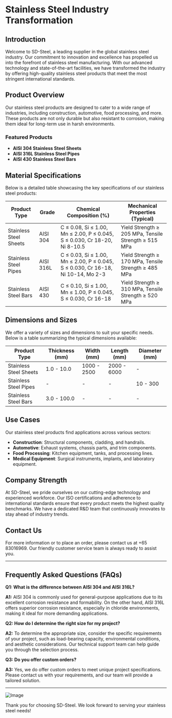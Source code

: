 # Stainless Steel Industry Transformation

## Introduction

Welcome to SD-Steel, a leading supplier in the global stainless steel industry. Our commitment to innovation and excellence has propelled us into the forefront of stainless steel manufacturing. With our advanced technology and state-of-the-art facilities, we have transformed the industry by offering high-quality stainless steel products that meet the most stringent international standards.

## Product Overview

Our stainless steel products are designed to cater to a wide range of industries, including construction, automotive, food processing, and more. These products are not only durable but also resistant to corrosion, making them ideal for long-term use in harsh environments.

### Featured Products

- **AISI 304 Stainless Steel Sheets**
- **AISI 316L Stainless Steel Pipes**
- **AISI 430 Stainless Steel Bars**

## Material Specifications

Below is a detailed table showcasing the key specifications of our stainless steel products:

| Product Type       | Grade        | Chemical Composition (%) | Mechanical Properties (Typical) |
|--------------------|--------------|--------------------------|----------------------------------|
| Stainless Steel Sheets | AISI 304 | C ≤ 0.08, Si ≤ 1.00, Mn ≤ 2.00, P ≤ 0.045, S ≤ 0.030, Cr 18-20, Ni 8-10.5 | Yield Strength ≥ 205 MPa, Tensile Strength ≥ 515 MPa |
| Stainless Steel Pipes  | AISI 316L | C ≤ 0.03, Si ≤ 1.00, Mn ≤ 2.00, P ≤ 0.045, S ≤ 0.030, Cr 16-18, Ni 10-14, Mo 2-3 | Yield Strength ≥ 170 MPa, Tensile Strength ≥ 485 MPa |
| Stainless Steel Bars   | AISI 430 | C ≤ 0.10, Si ≤ 1.00, Mn ≤ 1.00, P ≤ 0.045, S ≤ 0.030, Cr 16-18 | Yield Strength ≥ 310 MPa, Tensile Strength ≥ 520 MPa |

## Dimensions and Sizes

We offer a variety of sizes and dimensions to suit your specific needs. Below is a table summarizing the typical dimensions available:

| Product Type       | Thickness (mm) | Width (mm) | Length (mm) | Diameter (mm) |
|--------------------|----------------|------------|-------------|---------------|
| Stainless Steel Sheets | 1.0 - 10.0     | 1000 - 2500 | 2000 - 6000 | -             |
| Stainless Steel Pipes  | -              | -          | -           | 10 - 300      |
| Stainless Steel Bars   | 3.0 - 100.0    | -          | -           | -             |

## Use Cases

Our stainless steel products find applications across various sectors:

- **Construction**: Structural components, cladding, and handrails.
- **Automotive**: Exhaust systems, chassis parts, and trim components.
- **Food Processing**: Kitchen equipment, tanks, and processing lines.
- **Medical Equipment**: Surgical instruments, implants, and laboratory equipment.

## Company Strength

At SD-Steel, we pride ourselves on our cutting-edge technology and experienced workforce. Our ISO certifications and adherence to international standards ensure that every product meets the highest quality benchmarks. We have a dedicated R&D team that continuously innovates to stay ahead of industry trends.

## Contact Us

For more information or to place an order, please contact us at +65 83016969. Our friendly customer service team is always ready to assist you.

---

## Frequently Asked Questions (FAQs)

**Q1: What is the difference between AISI 304 and AISI 316L?**

**A1:** AISI 304 is commonly used for general-purpose applications due to its excellent corrosion resistance and formability. On the other hand, AISI 316L offers superior corrosion resistance, especially in chloride environments, making it ideal for more demanding applications.

**Q2: How do I determine the right size for my project?**

**A2:** To determine the appropriate size, consider the specific requirements of your project, such as load-bearing capacity, environmental conditions, and aesthetic considerations. Our technical support team can help guide you through the selection process.

**Q3: Do you offer custom orders?**

**A3:** Yes, we do offer custom orders to meet unique project specifications. Please contact us with your requirements, and our team will provide a tailored solution.

---

![Image](https://github.com/user-attachments/assets/2567258e-e124-4816-932d-1809bd27ef0b)

Thank you for choosing SD-Steel. We look forward to serving your stainless steel needs!